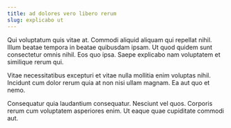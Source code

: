 ```yaml
---
title: ad dolores vero libero rerum
slug: explicabo ut
---
```


Qui voluptatum quis vitae at. Commodi aliquid aliquam qui repellat nihil. Illum beatae tempora in beatae quibusdam ipsam. Ut quod quidem sunt consectetur omnis nihil. Eos quo ipsa. Saepe explicabo nam voluptatem et similique rerum qui.

Vitae necessitatibus excepturi et vitae nulla mollitia enim voluptas nihil. Incidunt cum dolor rerum quia at non nisi ullam magnam. Ea aut quo et nemo.

Consequatur quia laudantium consequatur. Nesciunt vel quos. Corporis rerum cum voluptatem asperiores enim. Ut eaque quae cupiditate commodi aut.
